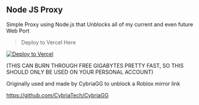 ## Node JS Proxy
Simple Proxy using Node.js that Unblocks all of my current and even future Web Port

> Deploy to Vercel Here

[![Deploy to Vercel](https://vercel.com/button)](https://vercel.com/new/clone?repository-url=https%3A%2F%2Fgithub.com%2Fburnedpopcorn%2FWeb-Port-Unblocked)

(THIS CAN BURN THROUGH FREE GIGABYTES PRETTY FAST, SO THIS SHOULD ONLY BE USED ON YOUR PERSONAL ACCOUNT)


Originally used and made by CybriaGG to unblock a Roblox mirror link

https://github.com/CybriaTech/CybriaGG
